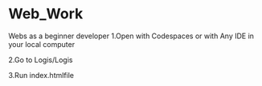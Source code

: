 # Web_Work
Webs as a beginner developer
1.Open with Codespaces or with Any IDE in your local computer

2.Go to Logis/Logis

3.Run index.htmlfile
